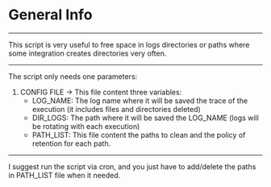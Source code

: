 # General Info
***
This script is very useful to free space in logs directories or paths where some integration creates directories very often.
***
The script only needs one parameters:
1. CONFIG FILE -> This file content three variables:
   * LOG_NAME: The log name where it will be saved the trace of the execution (it includes files and directories deleted)
   * DIR_LOGS: The path where it will be saved the LOG_NAME (logs will be rotating with each execution)
   * PATH_LIST: This file content the paths to clean and the policy of retention for each path.
***
I suggest run the script via cron, and you just have to add/delete the paths in PATH_LIST file when it needed.
